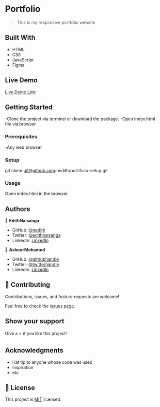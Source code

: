 # Portfolio

> This is my responsive portfolio website

## Built With

- HTML
- CSS
- JavaScript
- Figma

## Live Demo 

[Live Demo Link](https://nedith.github.io/portifolio-setup/)

## Getting Started

-Clone the project via terminal or download the package.
-Open index.html file via browser

### Prerequisites

-Any web browser

### Setup
git clone git@github.com:nedith/portifolio-setup.git

### Usage

Open index.html in the browser

## Authors

👤 **EdithNaisanga**

- GitHub: [@nedith](https://github.com/nedith)
- Twitter: [@edithnaisanga](https://twitter.com/edithnaisanga)
- LinkedIn: [LinkedIn](https://linkedin.com/in/https://www.linkedin.com/in/edith-naisanga-19396856/)

👤 **AshourMohamed**

- GitHub: [@githubhandle](https://github.com/AACHOURMOHAMED)
- Twitter: [@twitterhandle](https://twitter.com/MohamedAachour3)
- LinkedIn: [LinkedIn](https://linkedin.com/in/mohamed-aachour-25405b215)

## 🤝 Contributing

Contributions, issues, and feature requests are welcome!

Feel free to check the [issues page](https://github.com/nedith/portifolio-setup/issues).

## Show your support

Give a ⭐️ if you like this project!

## Acknowledgments

- Hat tip to anyone whose code was used
- Inspiration
- etc

## 📝 License

This project is [MIT](./MIT.md) licensed.
